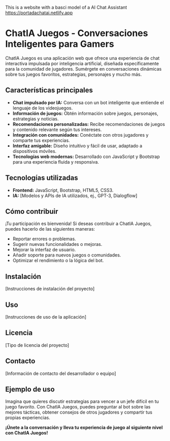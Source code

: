 This is a website with a basci model of a AI Chat Assistant
https://portadachatai.netlify.app

# ChatIA Juegos - Conversaciones Inteligentes para Gamers

ChatIA Juegos es una aplicación web que ofrece una experiencia de chat interactiva impulsada por inteligencia artificial, diseñada específicamente para la comunidad de jugadores. Sumérgete en conversaciones dinámicas sobre tus juegos favoritos, estrategias, personajes y mucho más.

## Características principales

* **Chat impulsado por IA:** Conversa con un bot inteligente que entiende el lenguaje de los videojuegos.
* **Información de juegos:** Obtén información sobre juegos, personajes, estrategias y noticias.
* **Recomendaciones personalizadas:** Recibe recomendaciones de juegos y contenido relevante según tus intereses.
* **Integración con comunidades:** Conéctate con otros jugadores y comparte tus experiencias.
* **Interfaz amigable:** Diseño intuitivo y fácil de usar, adaptado a dispositivos móviles.
* **Tecnologías web modernas:** Desarrollado con JavaScript y Bootstrap para una experiencia fluida y responsiva.

## Tecnologías utilizadas

* **Frontend:** JavaScript, Bootstrap, HTML5, CSS3.
* **IA:** \[Modelos y APIs de IA utilizados, ej., GPT-3, Dialogflow]

## Cómo contribuir

¡Tu participación es bienvenida! Si deseas contribuir a ChatIA Juegos, puedes hacerlo de las siguientes maneras:

* Reportar errores o problemas.
* Sugerir nuevas funcionalidades o mejoras.
* Mejorar la interfaz de usuario.
* Añadir soporte para nuevos juegos o comunidades.
* Optimizar el rendimiento o la lógica del bot.

## Instalación

\[Instrucciones de instalación del proyecto]

## Uso

\[Instrucciones de uso de la aplicación]

## Licencia

\[Tipo de licencia del proyecto]

## Contacto

\[Información de contacto del desarrollador o equipo]

## Ejemplo de uso

Imagina que quieres discutir estrategias para vencer a un jefe difícil en tu juego favorito. Con ChatIA Juegos, puedes preguntar al bot sobre las mejores tácticas, obtener consejos de otros jugadores y compartir tus propias experiencias.

**¡Únete a la conversación y lleva tu experiencia de juego al siguiente nivel con ChatIA Juegos!**
